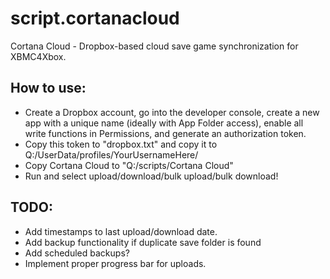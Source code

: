 # script.cortanacloud
Cortana Cloud - Dropbox-based cloud save game synchronization for XBMC4Xbox.

## How to use:
- Create a Dropbox account, go into the developer console, create a new app with a unique name (ideally with App Folder access), enable all write functions in Permissions, and generate an authorization token.
- Copy this token to "dropbox.txt" and copy it to Q:/UserData/profiles/YourUsernameHere/
- Copy Cortana Cloud to "Q:/scripts/Cortana Cloud"
- Run and select upload/download/bulk upload/bulk download!

## TODO:
- Add timestamps to last upload/download date.
- Add backup functionality if duplicate save folder is found
- Add scheduled backups?
- Implement proper progress bar for uploads.
